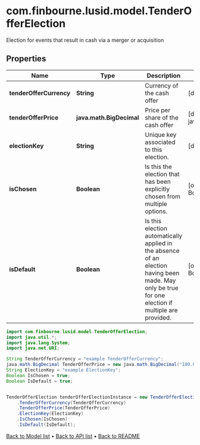 # com.finbourne.lusid.model.TenderOfferElection
Election for events that result in cash via a merger or acquisition

## Properties

Name | Type | Description | Notes
------------ | ------------- | ------------- | -------------
**tenderOfferCurrency** | **String** | Currency of the cash offer | [default to String]
**tenderOfferPrice** | **java.math.BigDecimal** | Price per share of the cash offer | [default to java.math.BigDecimal]
**electionKey** | **String** | Unique key associated to this election. | [default to String]
**isChosen** | **Boolean** | Is this the election that has been explicitly chosen from multiple options. | [optional] [default to Boolean]
**isDefault** | **Boolean** | Is this election automatically applied in the absence of an election having been made.  May only be true for one election if multiple are provided. | [optional] [default to Boolean]

```java
import com.finbourne.lusid.model.TenderOfferElection;
import java.util.*;
import java.lang.System;
import java.net.URI;

String TenderOfferCurrency = "example TenderOfferCurrency";
java.math.BigDecimal TenderOfferPrice = new java.math.BigDecimal("100.00");
String ElectionKey = "example ElectionKey";
Boolean IsChosen = true;
Boolean IsDefault = true;


TenderOfferElection tenderOfferElectionInstance = new TenderOfferElection()
    .TenderOfferCurrency(TenderOfferCurrency)
    .TenderOfferPrice(TenderOfferPrice)
    .ElectionKey(ElectionKey)
    .IsChosen(IsChosen)
    .IsDefault(IsDefault);
```


[Back to Model list](../README.md#documentation-for-models) &#8226; [Back to API list](../README.md#documentation-for-api-endpoints) &#8226; [Back to README](../README.md)
